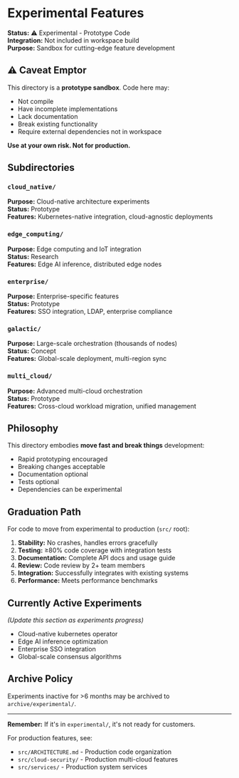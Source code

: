 # Experimental Features

**Status:** ⚠️ Experimental - Prototype Code  
**Integration:** Not included in workspace build  
**Purpose:** Sandbox for cutting-edge feature development

## ⚠️ Caveat Emptor

This directory is a **prototype sandbox**. Code here may:

-   Not compile
-   Have incomplete implementations
-   Lack documentation
-   Break existing functionality
-   Require external dependencies not in workspace

**Use at your own risk. Not for production.**

## Subdirectories

### `cloud_native/`

**Purpose:** Cloud-native architecture experiments  
**Status:** Prototype  
**Features:** Kubernetes-native integration, cloud-agnostic deployments

### `edge_computing/`

**Purpose:** Edge computing and IoT integration  
**Status:** Research  
**Features:** Edge AI inference, distributed edge nodes

### `enterprise/`

**Purpose:** Enterprise-specific features  
**Status:** Prototype  
**Features:** SSO integration, LDAP, enterprise compliance

### `galactic/`

**Purpose:** Large-scale orchestration (thousands of nodes)  
**Status:** Concept  
**Features:** Global-scale deployment, multi-region sync

### `multi_cloud/`

**Purpose:** Advanced multi-cloud orchestration  
**Status:** Prototype  
**Features:** Cross-cloud workload migration, unified management

## Philosophy

This directory embodies **move fast and break things** development:

-   Rapid prototyping encouraged
-   Breaking changes acceptable
-   Documentation optional
-   Tests optional
-   Dependencies can be experimental

## Graduation Path

For code to move from experimental to production (`src/` root):

1. **Stability:** No crashes, handles errors gracefully
2. **Testing:** ≥80% code coverage with integration tests
3. **Documentation:** Complete API docs and usage guide
4. **Review:** Code review by 2+ team members
5. **Integration:** Successfully integrates with existing systems
6. **Performance:** Meets performance benchmarks

## Currently Active Experiments

_(Update this section as experiments progress)_

-   Cloud-native kubernetes operator
-   Edge AI inference optimization
-   Enterprise SSO integration
-   Global-scale consensus algorithms

## Archive Policy

Experiments inactive for >6 months may be archived to `archive/experimental/`.

---

**Remember:** If it's in `experimental/`, it's not ready for customers.

For production features, see:

-   `src/ARCHITECTURE.md` - Production code organization
-   `src/cloud-security/` - Production multi-cloud features
-   `src/services/` - Production system services
